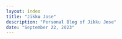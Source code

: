 ```yaml
---
layout: index
title: "Jikku Jose"
description: "Personal Blog of Jikku Jose"
date: "September 22, 2023"
---
```


